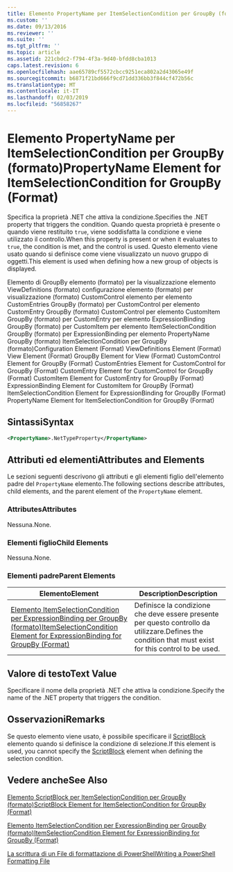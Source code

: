```yaml
---
title: Elemento PropertyName per ItemSelectionCondition per GroupBy (formato) | Microsoft Docs
ms.custom: ''
ms.date: 09/13/2016
ms.reviewer: ''
ms.suite: ''
ms.tgt_pltfrm: ''
ms.topic: article
ms.assetid: 221cbdc2-f794-4f3a-9d40-bfdd8cba1013
caps.latest.revision: 6
ms.openlocfilehash: aae65789cf5572cbcc9251eca802a2d43065e49f
ms.sourcegitcommit: b6871f21bd666f9cd71dd336bb3f844cf472b56c
ms.translationtype: MT
ms.contentlocale: it-IT
ms.lasthandoff: 02/03/2019
ms.locfileid: "56858267"
---
```

# <a name="propertyname-element-for-itemselectioncondition-for-groupby-format"></a><span data-ttu-id="732cd-102">Elemento PropertyName per ItemSelectionCondition per GroupBy (formato)</span><span class="sxs-lookup"><span data-stu-id="732cd-102">PropertyName Element for ItemSelectionCondition for GroupBy (Format)</span></span>

<span data-ttu-id="732cd-103">Specifica la proprietà .NET che attiva la condizione.</span><span class="sxs-lookup"><span data-stu-id="732cd-103">Specifies the .NET property that triggers the condition.</span></span> <span data-ttu-id="732cd-104">Quando questa proprietà è presente o quando viene restituito `true`, viene soddisfatta la condizione e viene utilizzato il controllo.</span><span class="sxs-lookup"><span data-stu-id="732cd-104">When this property is present or when it evaluates to `true`, the condition is met, and the control is used.</span></span> <span data-ttu-id="732cd-105">Questo elemento viene usato quando si definisce come viene visualizzato un nuovo gruppo di oggetti.</span><span class="sxs-lookup"><span data-stu-id="732cd-105">This element is used when defining how a new group of objects is displayed.</span></span>

<span data-ttu-id="732cd-106">Elemento di GroupBy elemento (formato) per la visualizzazione elemento ViewDefinitions (formato) configurazione elemento (formato) per visualizzazione (formato) CustomControl elemento per elemento CustomEntries GroupBy (formato) per CustomControl per elemento CustomEntry GroupBy (formato) CustomControl per elemento CustomItem GroupBy (formato) per CustomEntry per elemento ExpressionBinding GroupBy (formato) per CustomItem per elemento ItemSelectionCondition GroupBy (formato) per ExpressionBinding per elemento PropertyName GroupBy (formato) ItemSelectionCondition per GroupBy (formato)</span><span class="sxs-lookup"><span data-stu-id="732cd-106">Configuration Element (Format) ViewDefinitions Element (Format) View Element (Format) GroupBy Element for View (Format) CustomControl Element for GroupBy (Format) CustomEntries Element for CustomControl for GroupBy (Format) CustomEntry Element for CustomControl for GroupBy (Format) CustomItem Element for CustomEntry for GroupBy (Format) ExpressionBinding Element for CustomItem for GroupBy (Format) ItemSelectionCondition Element for ExpressionBinding for GroupBy (Format) PropertyName Element for ItemSelectionCondition for GroupBy (Format)</span></span>

## <a name="syntax"></a><span data-ttu-id="732cd-107">Sintassi</span><span class="sxs-lookup"><span data-stu-id="732cd-107">Syntax</span></span>

```xml
<PropertyName>.NetTypeProperty</PropertyName>
```

## <a name="attributes-and-elements"></a><span data-ttu-id="732cd-108">Attributi ed elementi</span><span class="sxs-lookup"><span data-stu-id="732cd-108">Attributes and Elements</span></span>

<span data-ttu-id="732cd-109">Le sezioni seguenti descrivono gli attributi e gli elementi figlio dell'elemento padre del `PropertyName` elemento.</span><span class="sxs-lookup"><span data-stu-id="732cd-109">The following sections describe attributes, child elements, and the parent element of the `PropertyName` element.</span></span>

### <a name="attributes"></a><span data-ttu-id="732cd-110">Attributes</span><span class="sxs-lookup"><span data-stu-id="732cd-110">Attributes</span></span>

<span data-ttu-id="732cd-111">Nessuna.</span><span class="sxs-lookup"><span data-stu-id="732cd-111">None.</span></span>

### <a name="child-elements"></a><span data-ttu-id="732cd-112">Elementi figlio</span><span class="sxs-lookup"><span data-stu-id="732cd-112">Child Elements</span></span>

<span data-ttu-id="732cd-113">Nessuna.</span><span class="sxs-lookup"><span data-stu-id="732cd-113">None.</span></span>

### <a name="parent-elements"></a><span data-ttu-id="732cd-114">Elementi padre</span><span class="sxs-lookup"><span data-stu-id="732cd-114">Parent Elements</span></span>

|<span data-ttu-id="732cd-115">Elemento</span><span class="sxs-lookup"><span data-stu-id="732cd-115">Element</span></span>|<span data-ttu-id="732cd-116">Description</span><span class="sxs-lookup"><span data-stu-id="732cd-116">Description</span></span>|
|-------------|-----------------|
|[<span data-ttu-id="732cd-117">Elemento ItemSelectionCondition per ExpressionBinding per GroupBy (formato)</span><span class="sxs-lookup"><span data-stu-id="732cd-117">ItemSelectionCondition Element for ExpressionBinding for GroupBy (Format)</span></span>](./itemselectioncondition-element-for-expressionbinding-for-groupby-format.md)|<span data-ttu-id="732cd-118">Definisce la condizione che deve essere presente per questo controllo da utilizzare.</span><span class="sxs-lookup"><span data-stu-id="732cd-118">Defines the condition that must exist for this control to be used.</span></span>|

## <a name="text-value"></a><span data-ttu-id="732cd-119">Valore di testo</span><span class="sxs-lookup"><span data-stu-id="732cd-119">Text Value</span></span>

<span data-ttu-id="732cd-120">Specificare il nome della proprietà .NET che attiva la condizione.</span><span class="sxs-lookup"><span data-stu-id="732cd-120">Specify the name of the .NET property that triggers the condition.</span></span>

## <a name="remarks"></a><span data-ttu-id="732cd-121">Osservazioni</span><span class="sxs-lookup"><span data-stu-id="732cd-121">Remarks</span></span>

<span data-ttu-id="732cd-122">Se questo elemento viene usato, è possibile specificare il [ScriptBlock](./scriptblock-element-for-itemselectioncondition-for-groupby-format.md) elemento quando si definisce la condizione di selezione.</span><span class="sxs-lookup"><span data-stu-id="732cd-122">If this element is used, you cannot specify the [ScriptBlock](./scriptblock-element-for-itemselectioncondition-for-groupby-format.md) element when defining the selection condition.</span></span>

## <a name="see-also"></a><span data-ttu-id="732cd-123">Vedere anche</span><span class="sxs-lookup"><span data-stu-id="732cd-123">See Also</span></span>

[<span data-ttu-id="732cd-124">Elemento ScriptBlock per ItemSelectionCondition per GroupBy (formato)</span><span class="sxs-lookup"><span data-stu-id="732cd-124">ScriptBlock Element for ItemSelectionCondition for GroupBy (Format)</span></span>](./scriptblock-element-for-itemselectioncondition-for-groupby-format.md)

[<span data-ttu-id="732cd-125">Elemento ItemSelectionCondition per ExpressionBinding per GroupBy (formato)</span><span class="sxs-lookup"><span data-stu-id="732cd-125">ItemSelectionCondition Element for ExpressionBinding for GroupBy (Format)</span></span>](./itemselectioncondition-element-for-expressionbinding-for-groupby-format.md)

[<span data-ttu-id="732cd-126">La scrittura di un File di formattazione di PowerShell</span><span class="sxs-lookup"><span data-stu-id="732cd-126">Writing a PowerShell Formatting File</span></span>](./writing-a-powershell-formatting-file.md)
